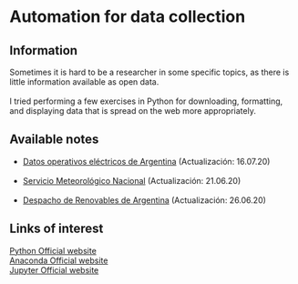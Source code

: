 # Automation for data collection

## Information
Sometimes it is hard to be a researcher in some specific topics, as there is little information available as open data.
<br> <br>
I tried performing a few exercises in Python for downloading, formatting, and displaying data that is spread on the web more appropriately.
<br>

## Available notes
* [Datos operativos eléctricos de Argentina](./electricidad/mainelectricidad.md) (Actualización: 16.07.20)
<br> <br>
* [Servicio Meteorológico Nacional](./meteodata/mainmeteodata.md) (Actualización: 21.06.20)
<br> <br>
* [Despacho de Renovables de Argentina](./renovables/mainrenovables.md) (Actualización: 26.06.20)

## Links of interest
[Python Official website](https://www.python.org/)
<br>
[Anaconda Official website](https://www.anaconda.com/)
<br>
[Jupyter Official website](https://jupyter.org/)
